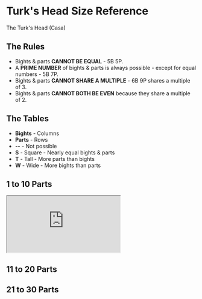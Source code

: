 # Turk's Head Size Reference 

The Turk's Head (Casa)

## The Rules

* Bights & parts **CANNOT BE EQUAL** - 5B 5P. 
* A **PRIME NUMBER** of bights & parts is always possible - except for equal numbers - 5B 7P.
* Bights & parts **CANNOT SHARE A MULTIPLE** - 6B 9P shares a multiple of 3.
* Bights & parts **CANNOT BOTH BE EVEN** because they share a multiple of 2. 

## The Tables

* **Bights** - Columns
* **Parts** - Rows
* **--** - Not possible
* **S** - Square - Nearly equal bights & parts
* **T** - Tall - More parts than bights
* **W** - Wide - More bights than parts

## 1 to 10 Parts

<iframe src="https://docs.google.com/spreadsheets/d/e/2PACX-1vTtbVxK3nwLSbAXuPysPP5Ld6cFXG1DfnRjUTHUEOAw41rMUQdN2hTx1zn8u54_5eZv9GYV0Tdvrsw7/pubhtml?widget=true&amp;headers=false"></iframe>

## 11 to 20 Parts



## 21 to 30 Parts





